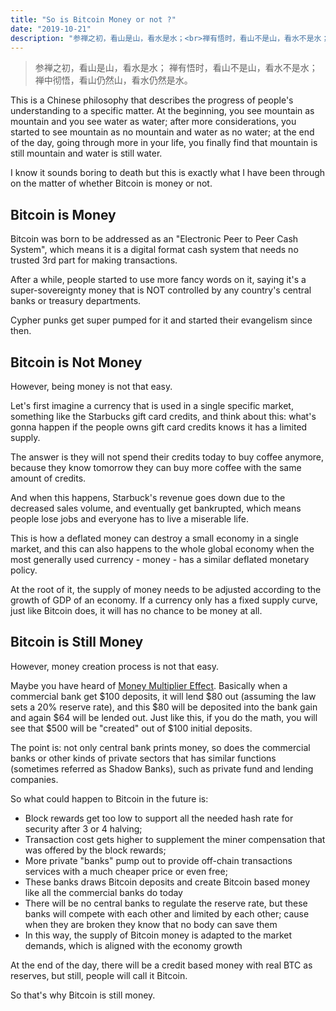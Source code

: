 ```yaml
---
title: "So is Bitcoin Money or not ?"
date: "2019-10-21"
description: "参禅之初，看山是山，看水是水；<br>禅有悟时，看山不是山，看水不是水；<br>禅中彻悟，看山仍然山，看水仍然是水。"
---
```


> 参禅之初，看山是山，看水是水；
> 禅有悟时，看山不是山，看水不是水；
> 禅中彻悟，看山仍然山，看水仍然是水。

This is a Chinese philosophy that describes the progress of people's understanding to a specific matter. At the beginning, you see mountain as mountain and you see water as water; after more considerations, you started to see mountain as no mountain and water as no water; at the end of the day, going through more in your life, you finally find that mountain is still mountain and water is still water.

I know it sounds boring to death but this is exactly what I have been through on the matter of whether Bitcoin is money or not.

## Bitcoin is Money

Bitcoin was born to be addressed as an "Electronic Peer to Peer Cash System", which means it is a digital format cash system that needs no trusted 3rd part for making transactions.

After a while, people started to use more fancy words on it, saying it's a super-sovereignty money that is NOT controlled by any country's central banks or treasury departments. 

Cypher punks get super pumped for it and started their evangelism since then.

## Bitcoin is Not Money

However, being money is not that easy.

Let's first imagine a currency that is used in a single specific market, something like the Starbucks gift card credits, and think about this: what's gonna happen if the people owns gift card credits knows it has a limited supply.

The answer is they will not spend their credits today to buy coffee anymore, because they know tomorrow they can buy more coffee with the same amount of credits.

And when this happens, Starbuck's revenue goes down due to the decreased sales volume, and eventually get bankrupted, which means people lose jobs and everyone has to live a miserable life.

This is how a deflated money can destroy a small economy in a single market, and this can also happens to the whole global economy when the most generally used currency - money - has a similar deflated monetary policy.

At the root of it, the supply of money needs to be adjusted according to the growth of GDP of an economy. If a currency only has a fixed supply curve, just like Bitcoin does, it will has no chance to be money at all.

## Bitcoin is Still Money

However, money creation process is not that easy.

Maybe you have heard of [Money Multiplier Effect](https://www.investopedia.com/terms/m/multipliereffect.asp). Basically when a commercial bank get \$100 deposits, it will lend \$80 out (assuming the law sets a 20% reserve rate), and this \$80 will be deposited into the bank gain and again \$64 will be lended out. Just like this, if you do the math, you will see that \$500 will be "created" out of \$100 initial deposits.

The point is: not only central bank prints money, so does the commercial banks or other kinds of private sectors that has similar functions (sometimes referred as Shadow Banks), such as private fund and lending companies.

So what could happen to Bitcoin in the future is:

* Block rewards get too low to support all the needed hash rate for security after 3 or 4 halving;
* Transaction cost gets higher to supplement the miner compensation that was offered by the block rewards;
* More private "banks" pump out to provide off-chain transactions services with a much cheaper price or even free;
* These banks draws Bitcoin deposits and create Bitcoin based money like all the commercial banks do today
* There will be no central banks to regulate the reserve rate, but these banks will compete with each other and limited by each other; cause when they are broken they know that no body can save them
* In this way, the supply of Bitcoin money is adapted to the market demands, which is aligned with the economy growth

At the end of the day, there will be a credit based money with real BTC as reserves, but still, people will call it Bitcoin.

So that's why Bitcoin is still money.